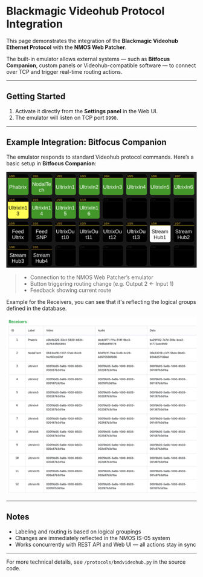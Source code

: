 # Blackmagic Videohub Protocol Integration

This page demonstrates the integration of the **Blackmagic Videohub Ethernet Protocol** with the **NMOS Web Patcher**.

The built-in emulator allows external systems — such as **Bitfocus Companion**, custom panels or Videohub-compatible software — to connect over TCP and trigger real-time routing actions.

---

## Getting Started

1. Activate it directly from the **Settings panel** in the Web UI.
2. The emulator will listen on TCP port `9990`.

---

## Example Integration: Bitfocus Companion

The emulator responds to standard Videohub protocol commands. Here’s a basic setup in **Bitfocus Companion**:

<p align="center">
  <img src="nmos_companion.png" alt="NMOS Web Patcher in Companion" width="800">
</p>

> * Connection to the NMOS Web Patcher’s emulator
> * Button triggering routing change (e.g. Output 2 ← Input 1)
> * Feedback showing current route

Example for the Receivers, you can see that it's reflecting the logical groups defined in the database.

<p align="center">
  <img src="nmos_companion_logical.png" alt="NMOS Web Patcher in Companion" width="800">
</p>

---

## Notes

* Labeling and routing is based on logical groupings
* Changes are immediately reflected in the NMOS IS-05 system
* Works concurrently with REST API and Web UI — all actions stay in sync

---

For more technical details, see `/protocols/bmdvideohub.py` in the source code.
